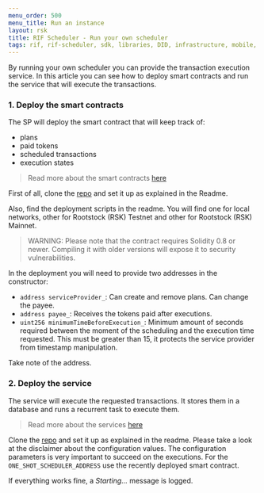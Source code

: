 ```yaml
---
menu_order: 500
menu_title: Run an instance
layout: rsk
title: RIF Scheduler - Run your own scheduler
tags: rif, rif-scheduler, sdk, libraries, DID, infrastructure, mobile, protocols, mvp, design, rbtc, defi, decentralized, quick-start, guides, tutorial, networks, dapps, tools, rootstock, rsk, ethereum, smart-contracts, install, get-started, how-to, mainnet, testnet, contracts, wallets, web3, crypto
---
```


By running your own scheduler you can provide the transaction execution service.
In this article you can see how to deploy smart contracts
and run the service that will execute the transactions.

### 1. Deploy the smart contracts

The SP will deploy the smart contract that will keep track of:

- plans
- paid tokens
- scheduled transactions
- execution states

> Read more about the smart contracts [here](../contracts)

First of all, clone the
[repo](https://github.com/rsksmart/rif-scheduler-contracts)
and set it up as explained in the Readme.

Also, find the deployment scripts in the readme.
You will find one for local networks,
other for Rootstock (RSK) Testnet and other for Rootstock (RSK) Mainnet.

> WARNING: Please note that the contract requires Solidity 0.8 or newer. Compiling it with older versions will expose it to security vulnerabilities.

In the deployment you will need to provide two addresses in the constructor:

- `address serviceProvider_`:
  Can create and remove plans. Can change the payee.
- `address payee_`:
  Receives the tokens paid after executions.
- `uint256 minimumTimeBeforeExecution_`:
  Minimum amount of seconds required between the moment of the scheduling and the execution time requested.
  This must be greater than 15, it protects the service provider from timestamp manipulation.

Take note of the address.

### 2. Deploy the service

The service will execute the requested transactions.
It stores them in a database and runs a recurrent task to execute them.

> Read more about the services [here](../services)

Clone the [repo](https://github.com/rsksmart/rif-scheduler-services)
and set it up as explained in the readme.
Please take a look at the disclaimer about the configuration values.
The configuration parameters is very important to succeed on the executions.
For the `ONE_SHOT_SCHEDULER_ADDRESS` use the recently deployed smart contract.

If everything works fine, a _Starting..._ message is logged.
